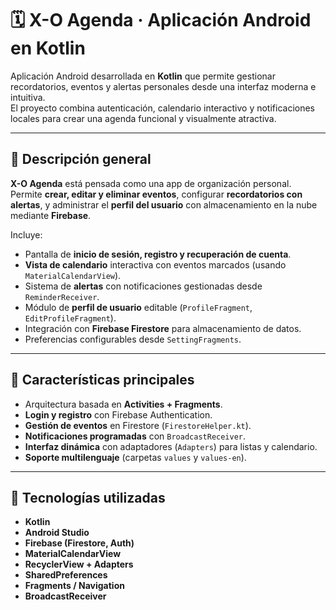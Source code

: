 # 🗓️ X-O Agenda · Aplicación Android en Kotlin

Aplicación Android desarrollada en **Kotlin** que permite gestionar recordatorios, eventos y alertas personales desde una interfaz moderna e intuitiva.  
El proyecto combina autenticación, calendario interactivo y notificaciones locales para crear una agenda funcional y visualmente atractiva.

---

## 🧩 Descripción general

**X-O Agenda** está pensada como una app de organización personal.  
Permite **crear, editar y eliminar eventos**, configurar **recordatorios con alertas**, y administrar el **perfil del usuario** con almacenamiento en la nube mediante **Firebase**.

Incluye:
- Pantalla de **inicio de sesión, registro y recuperación de cuenta**.  
- **Vista de calendario** interactiva con eventos marcados (usando `MaterialCalendarView`).  
- Sistema de **alertas** con notificaciones gestionadas desde `ReminderReceiver`.  
- Módulo de **perfil de usuario** editable (`ProfileFragment`, `EditProfileFragment`).  
- Integración con **Firebase Firestore** para almacenamiento de datos.  
- Preferencias configurables desde `SettingFragments`.

---

## 🚀 Características principales
- Arquitectura basada en **Activities + Fragments**.
- **Login y registro** con Firebase Authentication.  
- **Gestión de eventos** en Firestore (`FirestoreHelper.kt`).  
- **Notificaciones programadas** con `BroadcastReceiver`.  
- **Interfaz dinámica** con adaptadores (`Adapters`) para listas y calendario.  
- **Soporte multilenguaje** (carpetas `values` y `values-en`).  

---

## 🧠 Tecnologías utilizadas
- **Kotlin**
- **Android Studio**
- **Firebase (Firestore, Auth)**
- **MaterialCalendarView**
- **RecyclerView + Adapters**
- **SharedPreferences**
- **Fragments / Navigation**
- **BroadcastReceiver**
